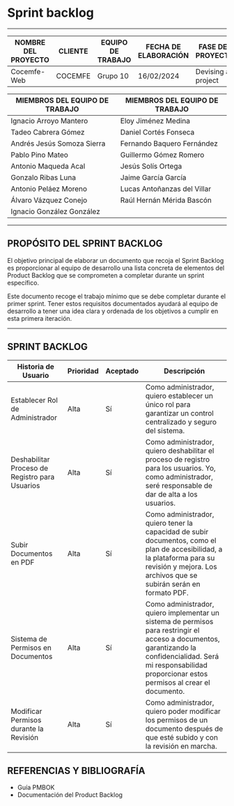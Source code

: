 # Sprint backlog
****
| NOMBRE DEL PROYECTO | CLIENTE  | EQUIPO DE TRABAJO | FECHA DE ELABORACIÓN | FASE DEL PROYECTO  |
|---------------------|----------|-------------------|----------------------|--------------------|
| Cocemfe-Web         | COCEMFE  | Grupo 10          | 16/02/2024           | Devising a project |


| MIEMBROS DEL EQUIPO DE TRABAJO | MIEMBROS DEL EQUIPO DE TRABAJO |
|--------------------------------|--------------------------------|
| Ignacio Arroyo Mantero         | Eloy Jiménez Medina            |
| Tadeo Cabrera Gómez            | Daniel Cortés Fonseca          |
| Andrés Jesús Somoza Sierra     | Fernando Baquero Fernández     |
| Pablo Pino Mateo               | Guillermo Gómez Romero         |
| Antonio Maqueda Acal           | Jesús Solís Ortega             |
| Gonzalo Ribas Luna             | Jaime García García            |
| Antonio Peláez Moreno          | Lucas Antoñanzas del Villar    |
| Álvaro Vázquez Conejo          | Raúl Hernán Mérida Bascón      |
| Ignacio González González      |                                |

****

## PROPÓSITO DEL SPRINT BACKLOG
El objetivo principal de elaborar un documento que recoja el Sprint Backlog es proporcionar al
equipo de desarrollo una lista concreta de elementos del Product Backlog que se comprometen a
completar durante un sprint específico.

Este documento recoge el trabajo mínimo que se debe completar durante el primer sprint. Tener
estos requisitos documentados ayudará al equipo de desarrollo a tener una idea clara y ordenada
de los objetivos a cumplir en esta primera iteración.

****

## SPRINT BACKLOG

| Historia de Usuario | Prioridad | Aceptado | Descripción |
|----------------------|-----------|----------|-------------|
| Establecer Rol de Administrador | Alta | Sí | Como administrador, quiero establecer un único rol para garantizar un control centralizado y seguro del sistema. |
| Deshabilitar Proceso de Registro para Usuarios | Alta | Sí | Como administrador, quiero deshabilitar el proceso de registro para los usuarios. Yo, como administrador, seré responsable de dar de alta a los usuarios. |
| Subir Documentos en PDF | Alta | Sí | Como administrador, quiero tener la capacidad de subir documentos, como el plan de accesibilidad, a la plataforma para su revisión y mejora. Los archivos que se subirán serán en formato PDF. |
| Sistema de Permisos en Documentos | Alta | Sí | Como administrador, quiero implementar un sistema de permisos para restringir el acceso a documentos, garantizando la confidencialidad. Será mi responsabilidad proporcionar estos permisos al crear el documento. |
| Modificar Permisos durante la Revisión | Alta | Sí | Como administrador, quiero poder modificar los permisos de un documento después de que esté subido y con la revisión en marcha. |

## REFERENCIAS Y BIBLIOGRAFÍA
- Guía PMBOK
- Documentación del Product Backlog





